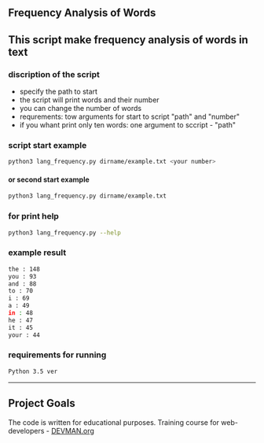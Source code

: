 ## Frequency Analysis of Words

This script make frequency analysis of words in text
---

### discription of the script
+ specify the path to start
+ the script will print words and their number
+ you can change the number of words
+ requrements: tow arguments for start to script "path" and "number"
+ if you whant print only ten words: one argument to sccript - "path"


### script start example
```bash
python3 lang_frequency.py dirname/example.txt <your number>
```

#### or second start example
```bash
python3 lang_frequency.py dirname/example.txt
```

### for print help
```bash
python3 lang_frequency.py --help
```

### example result
```bash
the : 148
you : 93
and : 88
to : 70
i : 69
a : 49
in : 48
he : 47
it : 45
your : 44

```

### requirements for running
```bash
Python 3.5 ver
```
---
## Project Goals

The code is written for educational purposes. Training course for web-developers - [DEVMAN.org](https://devman.org)

